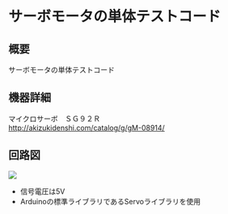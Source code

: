 # サーボモータの単体テストコード
## 概要
サーボモータの単体テストコード


## 機器詳細
マイクロサーボ　ＳＧ９２Ｒ  
http://akizukidenshi.com/catalog/g/gM-08914/


## 回路図
![](../../Schematic/PNG/Servo.png)

+ 信号電圧は5V
+ Arduinoの標準ライブラリであるServoライブラリを使用
